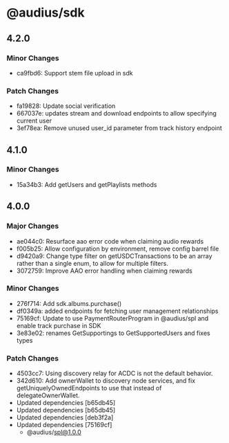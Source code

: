 # @audius/sdk

## 4.2.0

### Minor Changes

- ca9fbd6: Support stem file upload in sdk

### Patch Changes

- fa19828: Update social verification
- 667037e: updates stream and download endpoints to allow specifying current user
- 3ef78ea: Remove unused user_id parameter from track history endpoint

## 4.1.0

### Minor Changes

- 15a34b3: Add getUsers and getPlaylists methods

## 4.0.0

### Major Changes

- ae044c0: Resurface aao error code when claiming audio rewards
- f005b25: Allow configuration by environment, remove config barrel file
- d9420a9: Change type filter on getUSDCTransactions to be an array rather than a single enum, to allow for multiple filters.
- 3072759: Improve AAO error handling when claiming rewards

### Minor Changes

- 276f714: Add sdk.albums.purchase()
- df0349a: added endpoints for fetching user management relationships
- 75169cf: Update to use PaymentRouterProgram in @audius/spl and enable track purchase in SDK
- 3e83e02: renames GetSupportings to GetSupportedUsers and fixes types

### Patch Changes

- 4503cc7: Using discovery relay for ACDC is not the default behavior.
- 342d610: Add ownerWallet to discovery node services, and fix getUniquelyOwnedEndpoints to use that instead of delegateOwnerWallet.
- Updated dependencies [b65db45]
- Updated dependencies [b65db45]
- Updated dependencies [deb3f2a]
- Updated dependencies [75169cf]
  - @audius/spl@1.0.0
